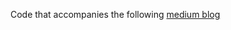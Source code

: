 Code that accompanies the following [medium blog](https://medium.com/@vandan.parmar/tracing-why-its-essential-for-agentic-compound-ai-systems-b9a341908c28)
